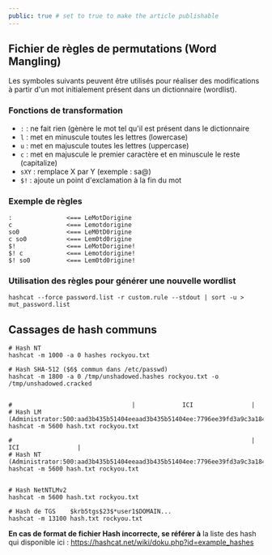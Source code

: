 ```yaml
---
public: true # set to true to make the article publishable
---
```

## Fichier de règles de permutations (Word Mangling)

Les symboles suivants peuvent être utilisés pour réaliser des modifications à partir d'un mot initialement présent dans un dictionnaire (wordlist).

### Fonctions de transformation
- `:` : ne fait rien (gènère le mot tel qu'il est présent dans le dictionnaire
- `l` : met en minuscule toutes les lettres (lowercase)
- `u` : met en majuscule toutes les lettres (uppercase)
- `c` : met en majuscule le premier caractère et en minuscule le reste (capitalize)
- `sXY` : remplace X par Y (exemple : sa@)
- `$!` : ajoute un point d'exclamation à la fin du mot

### Exemple de règles

```
:               <=== LeMotDorigine
c               <=== Lemotdorigine
so0             <=== LeM0tD0rigine
c so0           <=== Lem0td0rigine
$!              <=== LeMotDorigine!
$! c            <=== Lemotdorigine!
$! so0          <=== Lem0td0rigine!
```

### Utilisation des règles pour générer une nouvelle wordlist

```
hashcat --force password.list -r custom.rule --stdout | sort -u > mut_password.list
```

## Cassages de hash communs

```
# Hash NT
hashcat -m 1000 -a 0 hashes rockyou.txt

# Hash SHA-512 ($6$ commun dans /etc/passwd)
hashcat -m 1800 -a 0 /tmp/unshadowed.hashes rockyou.txt -o /tmp/unshadowed.cracked


#                                 |             ICI                |
# Hash LM       (Administrator:500:aad3b435b51404eeaad3b435b51404ee:7796ee39fd3a9c3a1844556115ae1a54:::)
hashcat -m 5600 hash.txt rockyou.txt

#                                                                  |             ICI                |
# Hash NT       (Administrator:500:aad3b435b51404eeaad3b435b51404ee:7796ee39fd3a9c3a1844556115ae1a54:::)
hashcat -m 5600 hash.txt rockyou.txt


# Hash NetNTLMv2
hashcat -m 5600 hash.txt rockyou.txt

# Hash de TGS    $krb5tgs$23$*user1$DOMAIN...
hashcat -m 13100 hash.txt rockyou.txt
```

**En cas de format de fichier Hash incorrecte, se référer à**  la liste des hash qui disponible ici : <https://hashcat.net/wiki/doku.php?id=example_hashes>
